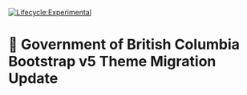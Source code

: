 [![Lifecycle:Experimental](https://img.shields.io/badge/Lifecycle-Experimental-339999)]((https://github.com/bcgov/repomountie/blob/master/doc/lifecycle-badges.md))

# 🚀 Government of British Columbia Bootstrap v5 Theme Migration Update

